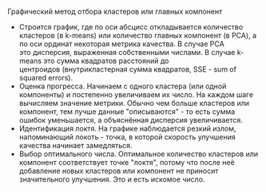 Графический метод отбора кластеров или главных компонент

- Строится график, где по оси абсцисс откладывается количество кластеров (в k-means) или количество главных компонент (в PCA), а по оси ординат некоторая метрика качества. В случае PCA это дисперсия, выраженная собственными числами. В случае k-means это сумма квадратов расстояний до центроидов (внутрикластерная сумма квадратов, SSE - sum of squared errors).
- Оценка прогресса. Начинаем с одного кластера (или одной компоненты) и постепенно увеличиваем их число. На каждом шаге вычисляем значение метрики. Обычно чем больше кластеров или компонент, тем лучше данные "описываются" - то есть сумма ошибок уменьшается, а объяснённая дисперсия увеличивается.
- Идентификация локтя. На графике наблюдается резкий излом, напоминающий локоть - точка, в которой скорость улучшения качества начинает замедляться.
- Выбор оптимального числа. Оптимальное количество кластеров или компонент соответствует точке "локтя", потому что после неё добавление новых кластеров или компонент не приносит значительного улучшения. Это и есть искомое число.